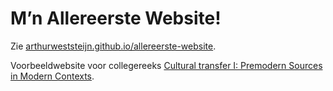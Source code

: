 # M’n Allereerste Website!

Zie [arthurweststeijn.github.io/allereerste-website](https://arthurweststeijn.github.io/allereerste-website/).

Voorbeeldwebsite voor collegereeks <a href="https://osiris.uu.nl/osiris_student_uuprd/OnderwijsCatalogusSelect.do?selectie=cursus&collegejaar=2018&taal=nl&cursus=GKRMV17021">Cultural transfer I:
Premodern Sources in Modern Contexts</a>.
